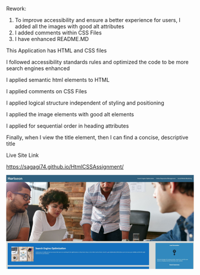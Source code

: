 Rework:
1. To improve accessibility and ensure a better experience for users, I added all the images with good alt attributes
2. I added comments within CSS Files
3. I have enhanced README.MD


This Application has HTML and CSS files

I followed accessibility standards rules and optimized the code to be more search engines enhanced

I applied semantic html elements to HTML

I applied comments on CSS Files

I applied logical structure independent of styling and positioning

I applied the image elements with good alt elements

I applied for sequential order in heading attributes

Finally, when I view the title element, then I can find a concise, descriptive title



Live Site Link

https://sagagi74.github.io/HtmlCSSAssignment/

![Site Image](assets/images/HTML.JPG)






